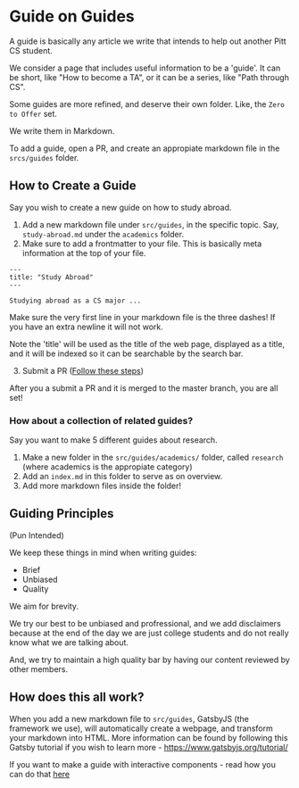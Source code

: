 # Guide on Guides

A guide is basically any article we write that intends to help out another Pitt CS student.

We consider a page that includes useful information to be a 'guide'. It can be short, like "How to become a TA", or it can be a series,
like "Path through CS".

Some guides are more refined, and deserve their own folder. Like, the `Zero to Offer` set.

We write them in Markdown.

To add a guide, open a PR, and create an appropiate markdown file in the `srcs/guides` folder.

## How to Create a Guide

Say you wish to create a new guide on how to study abroad.

1. Add a new markdown file under `src/guides`, in the specific topic. Say, `study-abroad.md` under the `academics` folder.
2. Make sure to add a frontmatter to your file. This is basically meta information at the top of your file.

```
---
title: "Study Abroad"
---

Studying abroad as a CS major ...
```

Make sure the very first line in your markdown file is the three dashes! If you have an extra newline it will not work.

Note the 'title' will be used as the title of the web page, displayed as a title, and it will be indexed so it can be searchable by the search bar.

3. Submit a PR ([Follow these steps](https://help.github.com/en/github/collaborating-with-issues-and-pull-requests/creating-a-pull-request))

After you a submit a PR and it is merged to the master branch, you are all set!

### How about a collection of related guides?

Say you want to make 5 different guides about research.

1. Make a new folder in the `src/guides/academics/` folder, called `research` (where academics is the appropiate category)
2. Add an `index.md` in this folder to serve as on overview.
3. Add more markdown files inside the folder!

## Guiding Principles

(Pun Intended)

We keep these things in mind when writing guides:

- Brief
- Unbiased
- Quality

We aim for brevity.

We try our best to be unbiased and profressional, and we add
disclaimers because at the end of the day we are just college students and do
not really know what we are talking about.

And, we try to maintain a high quality bar by having our content reviewed
by other members.

## How does this all work?

When you add a new markdown file to `src/guides`, GatsbyJS (the framework we use), will automatically create a webpage, and transform your markdown into HTML. More information can be found by following this Gatsby tutorial if you wish to learn more - https://www.gatsbyjs.org/tutorial/

If you want to make a guide with interactive components - read how you can do that [here](/docs/how-to-create-an-interactive-guide.md)
